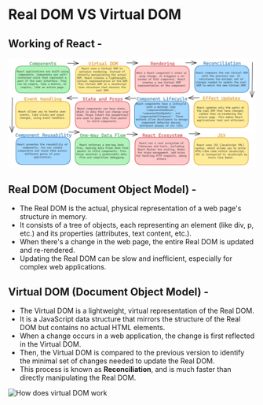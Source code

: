# Real DOM VS Virtual DOM

## Working of React -
![React Working](images/01-React-Working.jpg)

## Real DOM (Document Object Model) -
- The Real DOM is the actual, physical representation of a web page's structure in memory.
- It consists of a tree of objects, each representing an element (like div, p, etc.) and its properties (attributes, text content, etc.).
- When there's a change in the web page, the entire Real DOM is updated and re-rendered.
- Updating the Real DOM can be slow and inefficient, especially for complex web applications.


## Virtual DOM (Document Object Model) -
- The Virtual DOM is a lightweight, virtual representation of the Real DOM.
- It is a JavaScript data structure that mirrors the structure of the Real DOM but contains no actual HTML elements.
- When a change occurs in a web application, the change is first reflected in the Virtual DOM.
- Then, the Virtual DOM is compared to the previous version to identify the minimal set of changes needed to update the Real DOM.
- This process is known as **Reconciliation**, and is much faster than directly manipulating the Real DOM.

![How does virtual DOM work](https://res.cloudinary.com/practicaldev/image/fetch/s--nhTFneA1--/c_limit%2Cf_auto%2Cfl_progressive%2Cq_66%2Cw_880/https://dev-to-uploads.s3.amazonaws.com/uploads/articles/zpup156yksh2930vh76l.gif)